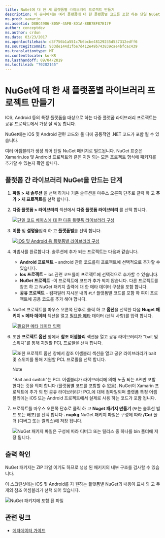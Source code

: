 ```yaml
---
title: NuGet에 대 한 새 플랫폼별 라이브러리 프로젝트 만들기
description: 이 문서에서는 여러 플랫폼에 대 한 플랫폼별 코드를 포함 하는 단일 NuGet 패키지를 만드는 방법을 설명 합니다.
ms.prod: xamarin
ms.assetid: D8BC4906-805F-4AFB-8D1A-88B7BF87E17F
author: conceptdev
ms.author: crdun
ms.date: 03/23/2017
ms.openlocfilehash: d3f756b1a551c7b6bcbe48129235d537312edff6
ms.sourcegitcommit: 933de144d1fbe7d412e49b743839cae4bfcac439
ms.translationtype: MT
ms.contentlocale: ko-KR
ms.lasthandoff: 09/04/2019
ms.locfileid: "70282145"
---
```

# <a name="creating-new-platform-specific-library-projects-for-nuget"></a>NuGet에 대 한 새 플랫폼별 라이브러리 프로젝트 만들기

IOS, Android 등의 특정 플랫폼을 대상으로 하는 다중 플랫폼 라이브러리 프로젝트는 공유 프로젝트에서 가장 잘 작동 합니다.

NuGet에는 iOS 및 Android 관련 코드와 둘 다에 공통적인 .NET 코드가 포함 될 수 있습니다.

여러 어셈블리가 생성 되어 단일 NuGet 패키지로 빌드됩니다. NuGet 표준은 Xamarin.ios 및 Android 프로젝트와 같은 지원 되는 모든 프로젝트 형식에 패키지를 추가할 수 있는지 확인 합니다.

## <a name="steps-to-create-a-cross-platform-library-nuget"></a>플랫폼 간 라이브러리 NuGet을 만드는 단계

1. **파일 > 새 솔루션** 을 선택 하거나 기존 솔루션을 마우스 오른쪽 단추로 클릭 하 고 **추가 > 새 프로젝트**를 선택 합니다.

2. **다중 플랫폼 > 라이브러리** 섹션에서 **다중 플랫폼 라이브러리** 를 선택 합니다.

    [![](platform-specific-images/mulitplatform-library-sml.png "단일 코드 베이스에 대 한 다중 플랫폼 라이브러리 구성")](platform-specific-images/multiplatform-library.png#lightbox)

3. **이름** 및 **설명을**입력 하 고 **플랫폼별**를 선택 합니다.

    [![](platform-specific-images/specific-configure-sml.png "IOS 및 Android 용 플랫폼별 라이브러리 구성")](platform-specific-images/specific-configure.png#lightbox)

4. 마법사를 완료합니다. 솔루션에 추가 되는 프로젝트는 다음과 같습니다.

    - **Android 프로젝트** – android 관련 코드를이 프로젝트에 선택적으로 추가할 수 있습니다.
    - **Ios 프로젝트** – ios 관련 코드를이 프로젝트에 선택적으로 추가할 수 있습니다.
    - **NuGet 프로젝트** -이 프로젝트에 코드가 추가 되지 않습니다. 다른 프로젝트를 참조 하 고 NuGet 패키지 출력에 대 한 메타 데이터 구성을 포함 합니다.
    - **공유 프로젝트** – 컴파일러 지시문 내의 `#if` 플랫폼별 코드를 포함 하 여이 프로젝트에 공용 코드를 추가 해야 합니다.

5. NuGet 프로젝트를 마우스 오른쪽 단추로 클릭 하 고 **옵션**을 선택한 다음 **Nuget 패키지 > 메타 데이터** 섹션을 열고 [필요한 메타](~/cross-platform/app-fundamentals/nuget-multiplatform-libraries/metadata.md) 데이터 (선택 사항)를 입력 합니다.

    [![](platform-specific-images/specific-metadata-sml.png "필요한 메타 데이터 입력")](platform-specific-images/specific-metadata.png#lightbox)

6. 또한 **프로젝트 옵션** 창에서 **참조 어셈블리** 섹션을 열고 공유 라이브러리가 "bait 및 스위치"를 통해 지원할 PCL 프로필을 선택 합니다.

    ![](platform-specific-images/specific-reference-assemblies.png "또한 프로젝트 옵션 창에서 참조 어셈블리 섹션을 열고 공유 라이브러리가 bait 및 스위치를 통해 지원할 PCL 프로필을 선택 합니다.")

    > [!NOTE]
    > "Bait and switch"는 PCL 어셈블리가 라이브러리에 의해 노출 되는 API만 포함 한다는 것을 의미 합니다 (플랫폼별 코드를 포함할 수 없음). NuGet이 Xamarin 프로젝트에 추가 되 면 공유 라이브러리가 PCL에 대해 컴파일되며 플랫폼 특정 어셈블리에는 iOS 또는 Android 프로젝트에서 실제로 사용 하는 코드가 포함 됩니다.

7. 프로젝트를 마우스 오른쪽 단추로 클릭 하 고 **Nuget 패키지 만들기** (또는 솔루션 빌드 또는 배포)를 선택 합니다 **. nupkg** NuGet 패키지 파일은 구성에 따라 **/Co/** 폴더 (디버그 또는 릴리스)에 저장 됩니다.

    ![](platform-specific-images/create-nuget-package.png "NuGet 패키지 파일은 구성에 따라 디버그 또는 릴리스 중 하나를 bin 폴더에 저장 됩니다.")


## <a name="verifying-the-output"></a>출력 확인

NuGet 패키지는 ZIP 파일 이기도 하므로 생성 된 패키지의 내부 구조를 검사할 수 있습니다.

이 스크린샷에는 iOS 및 Android를 지 원하는 플랫폼별 NuGet의 내용이 표시 되 고 두 개의 참조 어셈블리가 선택 되어 있습니다.

![](platform-specific-images/nuget-output.png "NuGet 패키지에 포함 된 파일")


## <a name="related-links"></a>관련 링크

- [메타데이터 가이드](~/cross-platform/app-fundamentals/nuget-multiplatform-libraries/metadata.md)
